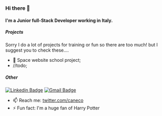 ### Hi there 👋

#### I'm a Junior full-Stack Developer working in Italy.

##### Projects
Sorry I do a lot of projects for training or fun so there are too much! but I suggest you to check these....
- 🌌 Space website school project;
- //todo;

##### Other
[![Linkedin Badge](https://img.shields.io/badge/-DanielePagano-blue?style=flat-square&logo=Linkedin&logoColor=white&link=https://www.linkedin.com/in/daniele-pagano-335322212/)](https://www.linkedin.com/in/daniele-pagano-335322212/)
[![Gmail Badge](https://img.shields.io/badge/-paganodaniele226?style=flat-square&logo=Gmail&logoColor=white&link=mailto:paganodaniele226@gmail.com)](mailto:paganodaniele226@gmail.com)
- 📫 Reach me: [twitter.com/caneco](https://twitter.com/caneco)
- ⚡️ Fun fact: I'm a huge fan of Harry Potter
